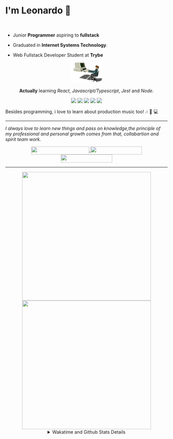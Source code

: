 # I'm Leonardo 🌈
<p align="center">
<img src="https://upload.wikimedia.org/wikipedia/en/thumb/0/05/Flag_of_Brazil.svg/1200px-Flag_of_Brazil.svg.png" width=20 height=15 / >
<img src="https://upload.wikimedia.org/wikipedia/commons/2/2b/Bandeira_do_estado_de_S%C3%A3o_Paulo.svg" width=20 height=15 / >
</p>

- Junior <b>Programmer</b> aspiring to <b>fullstack</b>

- Graduated in <b>Internet Systems Technology</b>.

- Web Fullstack Developer Student at <b>Trybe</b>

<div align="center">

<img src="./img/computer.gif" width="100px">

**Actually** learning _React_, _Javascript/Typescript_, _Jest_ and  _Node_. 

</div>
       
<p align="center">
<img src="https://badges.aleen42.com/src/react.svg">
<img src="https://badges.aleen42.com/src/javascript.svg">
<img src="https://badges.aleen42.com/src/typescript.svg">
<img src="https://badges.aleen42.com/src/jest_1.svg">
<img src="https://badges.aleen42.com/src/node.svg">
<br>
</p>

Besides programming, i love to learn about production music too! :notes: :musical_keyboard: :computer:

* * *

<i>I always love to learn new things and pass on knowledge,the principle of my professional and personal growth comes from that, collabartion and spirit team work.</i><br>

<div align="center">
       
<a href="https://www.linkedin.com/in/lcds90/">
  <img align="center" src="https://img.shields.io/static/v1?logo=linkedin&label=linkedin&message=lcds90&color=blue&style=for-the-badge" height=25 width=180/>
</a>
<a href="http://lcds.me">
  <img align="center" src="https://img.shields.io/static/v1?&label=Portflio&message=site&color=green&style=for-the-badge" height=25 width=160/>
</a>
<a href="mailto:lcds90@gmail.com">
  <img align="center" src="https://img.shields.io/static/v1?&logo=gmail&label=Send&message=Email&color=red&style=for-the-badge" height=25 width=160/>
</a>
       
</div>

* * *

<div align="center">
<a href="https://github.com/lcds90/">
  <img align="center" src="https://github-readme-stats.vercel.app/api/top-langs/?username=lcds90&langs_count=10&theme=gruvbox&layout=compact&include_all_commits=true" height="400px" width="400px"/>
</a>
<a href="https://wakatime.com/@lcds90">
  <img align="center" src="https://github-readme-stats.vercel.app/api/wakatime?username=lcds90&theme=gruvbox&layout=compact" height="400px" width="400px"/>
</a>
       
<details>
       <summary>Wakatime and Github Stats Details</summary>
       <div align="justify">
              
<!--START_SECTION:waka-->
![Profile Views](http://img.shields.io/badge/Profile%20Views-56-blue)

**🐱 My Github Data** 

> 🏆 591 Contributions in the Year 2021
 > 
> 📦 526.8 kB Used in Github's Storage 
 > 
> 💼 Opted to Hire
 > 
> 📜 48 Public Repositories 
 > 
> 🔑 35 Private Repositories  
 > 
**I'm a Night 🦉** 

```text
🌞 Morning    82 commits     ███░░░░░░░░░░░░░░░░░░░░░░   15.3% 
🌆 Daytime    154 commits    ███████░░░░░░░░░░░░░░░░░░   28.73% 
🌃 Evening    166 commits    ███████░░░░░░░░░░░░░░░░░░   30.97% 
🌙 Night      134 commits    ██████░░░░░░░░░░░░░░░░░░░   25.0%

```
📅 **I'm Most Productive on Saturday** 

```text
Monday       82 commits     ███░░░░░░░░░░░░░░░░░░░░░░   15.3% 
Tuesday      78 commits     ███░░░░░░░░░░░░░░░░░░░░░░   14.55% 
Wednesday    47 commits     ██░░░░░░░░░░░░░░░░░░░░░░░   8.77% 
Thursday     43 commits     ██░░░░░░░░░░░░░░░░░░░░░░░   8.02% 
Friday       67 commits     ███░░░░░░░░░░░░░░░░░░░░░░   12.5% 
Saturday     112 commits    █████░░░░░░░░░░░░░░░░░░░░   20.9% 
Sunday       107 commits    █████░░░░░░░░░░░░░░░░░░░░   19.96%

```


📊 **This Week I Spent My Time On** 

```text
⌚︎ Time Zone: America/Sao_Paulo

💬 Programming Languages: 
JSX                      15 hrs 52 mins      █████████████████░░░░░░░░   67.56% 
JavaScript               5 hrs 33 mins       ██████░░░░░░░░░░░░░░░░░░░   23.69% 
CSS                      53 mins             █░░░░░░░░░░░░░░░░░░░░░░░░   3.78% 
JSON                     32 mins             ░░░░░░░░░░░░░░░░░░░░░░░░░   2.28% 
Markdown                 26 mins             ░░░░░░░░░░░░░░░░░░░░░░░░░   1.87%

🔥 Editors: 
VS Code                  23 hrs 29 mins      █████████████████████████   100.0%

🐱‍💻 Projects: 
sd-013-a-project-frontend18 hrs 26 mins      ███████████████████░░░░░░   78.5% 
restaurants-search       3 hrs 9 mins        ███░░░░░░░░░░░░░░░░░░░░░░   13.43% 
trybe-course             1 hr 15 mins        █░░░░░░░░░░░░░░░░░░░░░░░░   5.37% 
trybe-countdown          21 mins             ░░░░░░░░░░░░░░░░░░░░░░░░░   1.54% 
project-movie-card-librar9 mins              ░░░░░░░░░░░░░░░░░░░░░░░░░   0.64%

💻 Operating System: 
Linux                    23 hrs 7 mins       ████████████████████████░   98.46% 
Windows                  21 mins             ░░░░░░░░░░░░░░░░░░░░░░░░░   1.54%

```

**I Mostly Code in JavaScript** 

```text
JavaScript               27 repos            ████████░░░░░░░░░░░░░░░░░   34.62% 
TypeScript               15 repos            ████░░░░░░░░░░░░░░░░░░░░░   19.23% 
HTML                     14 repos            ████░░░░░░░░░░░░░░░░░░░░░   17.95% 
CSS                      6 repos             ██░░░░░░░░░░░░░░░░░░░░░░░   7.69% 
PHP                      5 repos             █░░░░░░░░░░░░░░░░░░░░░░░░   6.41%

```


**Timeline**

![Chart not found](https://raw.githubusercontent.com/lcds90/lcds90/main/charts/bar_graph.png) 


 Last Updated on 16/08/2021
<!--END_SECTION:waka-->
              
              
   </div>
</details>
       
       
</div>
